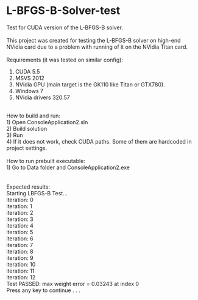 L-BFGS-B-Solver-test
====================

Test for CUDA version of the L-BFGS-B solver.<br>
<br>
This project was created for testing the L-BFGS-B solver on high-end NVidia card due to a problem with running of it on the NVidia Titan card.<br>
<br>
Requirements (it was tested on similar config):<br>
1) CUDA 5.5<br>
2) MSVS 2012<br>
3) NVidia GPU (main target is the GK110 like Titan or GTX780).<br>
4) Windows 7<br>
5) NVidia drivers 320.57<br>
<br>
How to build and run:<br>
1) Open ConsoleApplication2.sln<br>
2) Build solution<br>
3) Run<br>
4) If it does not work, check CUDA paths. Some of them are hardcoded in project settings.<br>
<br>
How to run prebuilt executable:<br>
1) Go to Data folder and ConsoleApplication2.exe<br>
<br>
<br>
Expected results:<br>
Starting LBFGS-B Test...<br>
iteration: 0<br>
iteration: 1<br>
iteration: 2<br>
iteration: 3<br>
iteration: 4<br>
iteration: 5<br>
iteration: 6<br>
iteration: 7<br>
iteration: 8<br>
iteration: 9<br>
iteration: 10<br>
iteration: 11<br>
iteration: 12<br>
Test PASSED: max weight error = 0.03243 at index 0<br>
Press any key to continue . . .<br>
